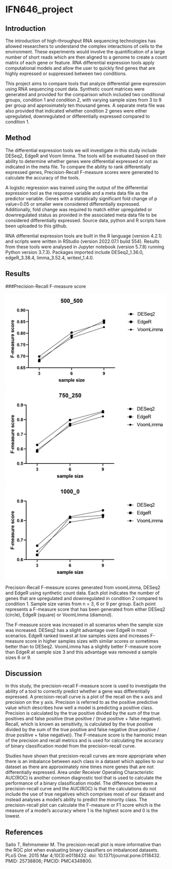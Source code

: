 # IFN646_project
## Introduction

The introduction of high-throughput RNA sequencing technologies has allowed researchers to understand the complex interactions of cells to the environment. 
These experiments would involve the quantification of a large number of short reads which are then aligned to a genome to create a count matrix of each gene or feature. 
RNA differential expression tools apply computational models and allow the user to quickly find genes that are highly expressed or suppressed between two conditions.

This project aims to compare tools that analyze differential gene expression using RNA sequencing count data. 
Synthetic count matrices were generated and provided for the comparison which included two conditional groups, condition 1 and condition 2, with varying sample sizes from 3 to 9 per group and approximately ten thousand genes. 
A separate meta file was also provided that indicated whether condition 2 genes were either upregulated, downregulated or differentially expressed compared to condition 1.

## Method

The differential expression tools we will investigate in this study include DESeq2, EdgeR and Voom limma. 
The tools will be evaluated based on their ability to determine whether genes were differential expressed or not as indicated in the meta file. 
To compare the ability to rank differentially expressed genes, Precision-Recall F-measure scores were generated to calculate the accuracy of the tools.

A logistic regression was trained using the output of the differential expression tool as the response variable and a meta data file as the predictor variable. 
Genes with a statistically significant fold change of p value=0.05 or smaller were considered differentially expressed.
Additionally, fold change was required to match either upregulated or downregulated status as provided in the associated meta data file to be considered differentially expressed.
Source data, python and R scripts have been uploaded to this github.

RNA differential expression tools are built in the R language (version 4.2.1) and scripts were written in RStudio (version 2022.07.1 build 554). 
Results from these tools were analysed in Jupyter notebook (version 5.7.8) running Python version 3.7.3). 
Packages imported include DESeq2_1.36.0, edgeR_3.38.4, limma_3.52.4,  writexl_1.4.0.

## Results

###Precision-Recall F-measure score

![alt text](/PR_500_500.png?raw=true)
![alt text](/PR_750_250.png?raw=true)
![alt text](/PR_1000_0.png?raw=true)

Precision-Recall F-measure scores generated from voomLimma, DESeq2 and EdgeR using synthetic count data.
Each plot indicates the number of genes that are upregulated and downregulated in condition 2 compared to condition 1. 
Sample size varies from n = 3, 6 or 9 per group.
Each point represents a F-measure score that has been generated from either DESeq2 (circle), EdgeR (square) or VoomLimma (diamond).
 
The F-measure score was increased in all scenarios when the sample size was increased. 
DESeq2 has a slight advantage over EdgeR in most scenarios. 
EdgeR ranked lowest at low samples sizes and increases F-measure score in higher samples sizes with similar scores or sometimes better than to DESeq2. 
VoomLimma has a slightly better F-measure score than EdgeR at sample size 3 and this advantage was removed a sample sizes 6 or 9.

## Discussion

In this study, the precision-recall F-measure score is used to investigate the ability of a tool to correctly predict whether a gene was differentially expressed.
A precision-recall curve is a plot of the recall on the x axis and precision on the y axis.
Precision is referred to as the positive predictive value which describes how well a model is predicting a positive class. 
Precision is calculated by the true positive divided by the sum of the true positives and false positive (true positive / (true positive + false negative).
Recall, which is known as sensitivity, is calculated by the true positive divided by the sum of the true positive and false negative (true positive / (true positive + false negative)).
The F-measure score is the harmonic mean of the precision and recall metrics and is used for calculating the accuracy of binary classification model from the precision-recall curve.

Studies have shown that precision-recall curves are more appropriate when there is an imbalance between each class in a dataset which applies to our dataset as there are approximately nine times more genes that are not differentially expressed.
Area under Receiver Operating Characteristic AUC(ROC) is another common diagnostic tool that is used to calculate the performance of a binary classification model. 
The difference between a precision-recall curve and the AUC(ROC) is that the calculations do not include the use of true negatives which comprises most of our dataset and instead analyses a model’s ability to predict the minority class.
The precision-recall plot can calculate the F-measure or F1 score which is the measure of a model’s accuracy where 1 is the highest score and 0 is the lowest.

## References
Saito T, Rehmsmeier M. The precision-recall plot is more informative than the ROC plot when evaluating binary classifiers on imbalanced datasets. PLoS One. 2015 Mar 4;10(3):e0118432. doi: 10.1371/journal.pone.0118432. PMID: 25738806; PMCID: PMC4349800.